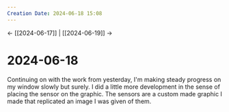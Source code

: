 ```yaml
---
Creation Date: 2024-06-18 15:08
---
```


<- [[2024-06-17]] | [[2024-06-19]]  ->

# 2024-06-18
Continuing on with the work from yesterday, I'm making steady progress on my window slowly but surely. I did a little more development in the sense of placing the sensor on the graphic. The sensors are a custom made graphic I made that replicated an image I was given of them. 